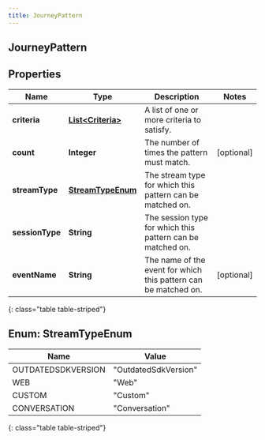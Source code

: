 ```yaml
---
title: JourneyPattern
---
```


## JourneyPattern

## Properties

| Name            | Type                                                         | Description                                                     | Notes      |
| --------------- | ------------------------------------------------------------ | --------------------------------------------------------------- | ---------- |
| **criteria**    | <!----><!---->[**List&lt;Criteria&gt;**](Criteria.md)<!----> | A list of one or more criteria to satisfy.                      |            |
| **count**       | <!----><!---->**Integer**<!---->                             | The number of times the pattern must match.                     | [optional] |
| **streamType**  | [**StreamTypeEnum**](#StreamTypeEnum)<!---->                 | The stream type for which this pattern can be matched on.       |            |
| **sessionType** | <!----><!---->**String**<!---->                              | The session type for which this pattern can be matched on.      |            |
| **eventName**   | <!----><!---->**String**<!---->                              | The name of the event for which this pattern can be matched on. | [optional] |

{: class="table table-striped"}

<a name="StreamTypeEnum"></a>

## Enum: StreamTypeEnum

| Name               | Value                          |
| ------------------ | ------------------------------ |
| OUTDATEDSDKVERSION | &quot;OutdatedSdkVersion&quot; |
| WEB                | &quot;Web&quot;                |
| CUSTOM             | &quot;Custom&quot;             |
| CONVERSATION       | &quot;Conversation&quot;       |

{: class="table table-striped"}
